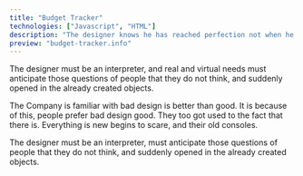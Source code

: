 ```yaml
---
title: "Budget Tracker"
technologies: ["Javascript", "HTML"]
description: "The designer knows he has reached perfection not when he has nothing to add, but when there is nothing to remove."
preview: "budget-tracker.info"
---
```


The designer must be an interpreter, and real and virtual needs must anticipate those questions of people that they do not think, and suddenly opened in the already created objects.

The Company is familiar with bad design is better than good. It is because of this, people prefer bad design good. They too got used to the fact that there is. Everything is new begins to scare, and their old consoles.

The designer must be an interpreter, must anticipate those questions of people that they do not think, and suddenly opened in the already created objects.
